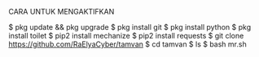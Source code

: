 CARA UNTUK MENGAKTIFKAN

$ pkg update && pkg upgrade
$ pkg install git
$ pkg install python
$ pkg install toilet
$ pip2 install mechanize
$ pip2 install requests
$ git clone https://github.com/RaElyaCyber/tamvan
$ cd tamvan
$ ls
$ bash mr.sh
